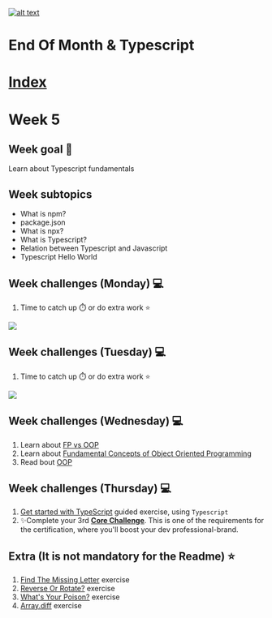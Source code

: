 <a href="https://www.core-code.io/">

![alt text](https://uploads-ssl.webflow.com/5eb2f56932c3562feab232e3/5f73550d00249e7e96c9f3de_Logo.png "corecodeio")

</a>

# End Of Month & Typescript

# [Index](/README.md)

# Week 5

## Week goal 🏁

<p>Learn about Typescript fundamentals</p>

## Week subtopics

- What is npm?
- package.json
- What is npx?
- What is Typescript?
- Relation between Typescript and Javascript
- Typescript Hello World

## Week challenges (Monday) 💻

1. Time to catch up ⏱️ or do extra work ⭐

<img src="https://media0.giphy.com/media/Zwg8rX46IQhxNSMXv4/giphy.gif?cid=ecf05e47qk2mwgbrh6fg1ft1dcqb7m2w6vqloplw4epfjpcb&rid=giphy.gif&ct=g"/>

<br>

## Week challenges (Tuesday) 💻

1. Time to catch up ⏱️ or do extra work ⭐

<img src="https://media1.giphy.com/media/FcT1BFYoHwJxu/giphy.gif?cid=ecf05e473gsykey1lzua30hqme3lyetz5q4qnxzdz73molaj&rid=giphy.gif&ct=g" />

<br>

## Week challenges (Wednesday) 💻

1. Learn about [FP vs OOP](https://www.youtube.com/watch?v=08CWw_VD45w)
2. Learn about [Fundamental Concepts of Object Oriented Programming](https://www.youtube.com/watch?v=m_MQYyJpIjg)
3. Read bout [OOP](https://medium.com/from-the-scratch/oop-everything-you-need-to-know-about-object-oriented-programming-aee3c18e281b)

## Week challenges (Thursday) 💻

1. [Get started with TypeScript](https://docs.microsoft.com/en-us/learn/modules/typescript-get-started/) guided exercise, using `Typescript`
2. ✨Complete your 3rd [**Core Challenge**](https://corecode.notion.site/GitHub-Boost-Guide-167914056cff4522886a78756f659e47). This is one of the requirements for the certification, where you'll boost your dev professional-brand.

## Extra (It is not mandatory for the Readme) ⭐

1. [Find The Missing Letter](./exercises/e00/desc) exercise
2. [Reverse Or Rotate?](./exercises/e01/desc) exercise
3. [What's Your Poison?](./exercises/e02/desc) exercise
4. [Array.diff](./exercises/e03/desc) exercise
